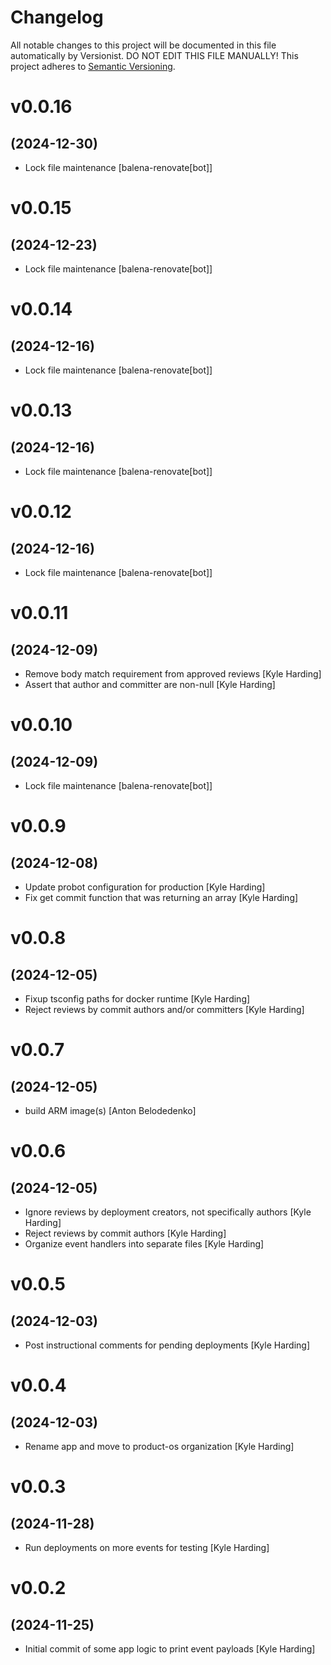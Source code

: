 # Changelog

All notable changes to this project will be documented in this file
automatically by Versionist. DO NOT EDIT THIS FILE MANUALLY!
This project adheres to [Semantic Versioning](http://semver.org/).

# v0.0.16
## (2024-12-30)

* Lock file maintenance [balena-renovate[bot]]

# v0.0.15
## (2024-12-23)

* Lock file maintenance [balena-renovate[bot]]

# v0.0.14
## (2024-12-16)

* Lock file maintenance [balena-renovate[bot]]

# v0.0.13
## (2024-12-16)

* Lock file maintenance [balena-renovate[bot]]

# v0.0.12
## (2024-12-16)

* Lock file maintenance [balena-renovate[bot]]

# v0.0.11
## (2024-12-09)

* Remove body match requirement from approved reviews [Kyle Harding]
* Assert that author and committer are non-null [Kyle Harding]

# v0.0.10
## (2024-12-09)

* Lock file maintenance [balena-renovate[bot]]

# v0.0.9
## (2024-12-08)

* Update probot configuration for production [Kyle Harding]
* Fix get commit function that was returning an array [Kyle Harding]

# v0.0.8
## (2024-12-05)

* Fixup tsconfig paths for docker runtime [Kyle Harding]
* Reject reviews by commit authors and/or committers [Kyle Harding]

# v0.0.7
## (2024-12-05)

* build ARM image(s) [Anton Belodedenko]

# v0.0.6
## (2024-12-05)

* Ignore reviews by deployment creators, not specifically authors [Kyle Harding]
* Reject reviews by commit authors [Kyle Harding]
* Organize event handlers into separate files [Kyle Harding]

# v0.0.5
## (2024-12-03)

* Post instructional comments for pending deployments [Kyle Harding]

# v0.0.4
## (2024-12-03)

* Rename app and move to product-os organization [Kyle Harding]

# v0.0.3
## (2024-11-28)

* Run deployments on more events for testing [Kyle Harding]

# v0.0.2
## (2024-11-25)

* Initial commit of some app logic to print event payloads [Kyle Harding]
